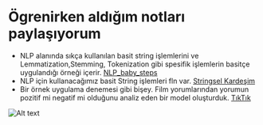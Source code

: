 # Ögrenirken aldığım notları paylaşıyorum



* NLP alanında sıkça kullanılan basit string işlemlerini ve Lemmatization,Stemming, Tokenization gibi spesifik işlemlerin basitçe uygulandığı örneği içerir. [NLP_baby_steps](NLP_baby_steps.ipynb)
* NLP için kullanacağımız basit String işlemleri fln var.  [Stringsel Kardeşim](NLP_Temel_String.ipynb)
* Bir örnek uygulama denemesi gibi bişey. Film yorumlarından yorumun pozitif mi negatif mi olduğunu analiz eden bir model oluşturduk.  [TıkTık](NLP_Sentiment_Binary.ipynb)

![Alt text](https://images.contentstack.io/v3/assets/blt71da4c740e00faaa/blt3e9883f5dfd008f4/603039d9cb67827268e09219/saltbae_pytorch.jpg "a title")
